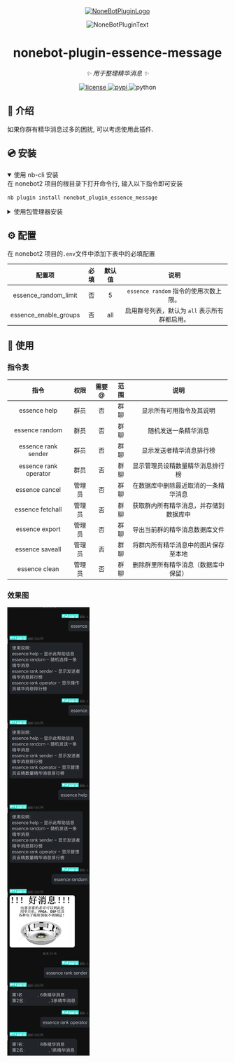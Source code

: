 <div align="center">
  <a href="https://v2.nonebot.dev/store"><img src="https://github.com/A-kirami/nonebot-plugin-template/blob/resources/nbp_logo.png" width="180" height="180" alt="NoneBotPluginLogo"></a>
  <br>
  <p><img src="https://github.com/A-kirami/nonebot-plugin-template/blob/resources/NoneBotPlugin.svg" width="240" alt="NoneBotPluginText"></p>
</div>

<div align="center">

# nonebot-plugin-essence-message

_✨ 用于整理精华消息 ✨_


<a href="./LICENSE">
    <img src="https://img.shields.io/github/license/BEISNWKZNAN/nonebot-plugin-essence-message.svg" alt="license">
</a>
<a href="https://pypi.python.org/pypi/nonebot-plugin-essence-message">
    <img src="https://img.shields.io/pypi/v/nonebot-plugin-essence-message.svg" alt="pypi">
</a>
<img src="https://img.shields.io/badge/python-3.9+-blue.svg" alt="python">

</div>


## 📖 介绍

如果你群有精华消息过多的困扰, 可以考虑使用此插件.

## 💿 安装

<details open>
<summary>使用 nb-cli 安装</summary>
在 nonebot2 项目的根目录下打开命令行, 输入以下指令即可安装

    nb plugin install nonebot_plugin_essence_message

</details>

<details>
<summary>使用包管理器安装</summary>
在 nonebot2 项目的插件目录下, 打开命令行, 根据你使用的包管理器, 输入相应的安装命令

<details>
<summary>pip</summary>

    pip install nonebot_plugin_essence_message
</details>

打开 nonebot2 项目根目录下的 `pyproject.toml` 文件, 在 `[tool.nonebot]` 部分追加写入

    plugins = ["nonebot_plugin_essence_message"]

</details>

## ⚙️ 配置

在 nonebot2 项目的`.env`文件中添加下表中的必填配置

| 配置项              | 必填 | 默认值 | 说明 |
|:-------------------:|:----:|:------:|:----:|
| essence_random_limit | 否   | 5      | `essence random` 指令的使用次数上限。 |
| essence_enable_groups| 否   | all    | 启用群号列表，默认为 `all` 表示所有群都启用。 |

## 🎉 使用
### 指令表
| 指令 | 权限 | 需要@ | 范围 | 说明 |
|:-----:|:----:|:----:|:----:|:----:|
| essence help | 群员 | 否 | 群聊 | 显示所有可用指令及其说明 |
| essence random | 群员 | 否 | 群聊 | 随机发送一条精华消息 |
| essence rank sender | 群员 | 否 | 群聊 | 显示发送者精华消息排行榜 |
| essence rank operator | 群员 | 否 | 群聊 | 显示管理员设精数量精华消息排行榜 |
| essence cancel | 管理员 | 否 | 群聊 | 在数据库中删除最近取消的一条精华消息 |
| essence fetchall | 管理员 | 否 | 群聊 | 获取群内所有精华消息，并存储到数据库中 |
| essence export | 管理员 | 否 | 群聊 | 导出当前群的精华消息数据库文件 |
| essence saveall | 管理员 | 否 | 群聊 | 将群内所有精华消息中的图片保存至本地 |
| essence clean | 管理员 | 否 | 群聊 | 删除群里所有精华消息（数据库中保留） |
### 效果图
![alt text](out.png)
